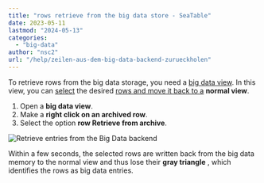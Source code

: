 ```yaml
---
title: "rows retrieve from the big data store - SeaTable"
date: 2023-05-11
lastmod: "2024-05-13"
categories: 
  - "big-data"
author: "nsc2"
url: "/help/zeilen-aus-dem-big-data-backend-zurueckholen"
---
```


To retrieve rows from the big data storage, you need a [big data view](https://seatable.io/en/docs/big-data/so-erstellen-sie-ein-big-data-ansicht/). In this view, you can [select](https://seatable.io/en/docs/arbeiten-mit-zeilen/mehrere-zeilen-selektieren/) the desired [rows and move it back to a](https://seatable.io/en/docs/arbeiten-mit-zeilen/mehrere-zeilen-selektieren/) **normal view**.

1. Open a **big data view**.
2. Make a **right click on an archived row**.
3. Select the option **row Retrieve from archive**.

![Retrieve entries from the Big Data backend](https://seatable.io/wp-content/uploads/2023/05/unarchive-rows-out-of-the-big-data-backend.png)

Within a few seconds, the selected rows are written back from the big data memory to the normal view and thus lose their **gray triangle** , which identifies the rows as big data entries.
